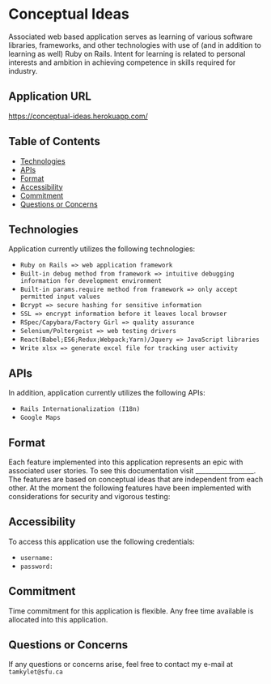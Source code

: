 # Conceptual Ideas

Associated web based application serves as learning of various software libraries, frameworks, and other technologies with use of (and in addition to learning as well) Ruby on Rails. Intent for learning is related to personal interests and ambition in achieving competence in skills required for industry.

## Application URL

https://conceptual-ideas.herokuapp.com/

## Table of Contents

- [Technologies](#Technologies)
- [APIs](#APIs)
- [Format](#Format)
- [Accessibility](#Accessibility)
- [Commitment](#Commitment)
- [Questions or Concerns](#Questions-or-Concerns)

## <a name="Technologies"></a>Technologies

Application currently utilizes the following technologies:

- `Ruby on Rails => web application framework`
- `Built-in debug method from framework => intuitive debugging information for development environment`
- `Built-in params.require method from framework => only accept permitted input values`
- `Bcrypt => secure hashing for sensitive information`
- `SSL => encrypt information before it leaves local browser`
- `RSpec/Capybara/Factory Girl => quality assurance`
- `Selenium/Poltergeist => web testing drivers`
- `React(Babel;ES6;Redux;Webpack;Yarn)/Jquery => JavaScript libraries`
- `Write xlsx => generate excel file for tracking user activity`

## <a name="APIs"></a>APIs

In addition, application currently utilizes the following APIs:
- `Rails Internationalization (I18n)`
- `Google Maps`

## <a name="Format"></a>Format

Each feature implemented into this application represents an epic with associated user stories. To see this documentation visit __________________. The features are based on conceptual ideas that are independent from each other. At the moment the following features have been implemented with considerations for security and vigorous testing:

## <a name="Accessibility"></a>Accessibility

To access this application use the following credentials:

- `username:`
- `password:`

## <a name="Commitment"></a>Commitment

Time commitment for this application is flexible. Any free time available is allocated into this application.

## <a name="Questions-or-Concerns"></a>Questions or Concerns

If any questions or concerns arise, feel free to contact my e-mail at `tamkylet@sfu.ca`
